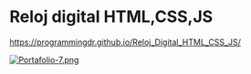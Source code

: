 # Reloj digital HTML,CSS,JS

https://programmingdr.github.io/Reloj_Digital_HTML_CSS_JS/

[![Portafolio-7.png](https://i.postimg.cc/BvB3xCs0/Portafolio-7.png)](https://postimg.cc/qtqWryzb)
